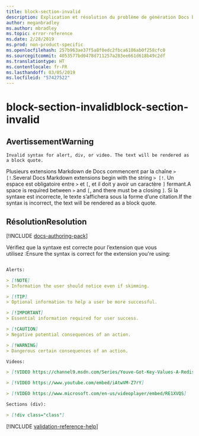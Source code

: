 ```yaml
---
title: block-section-invalid
description: Explication et résolution du problème de génération Docs block-section-invalid
author: meganbradley
ms.author: mbradley
ms.topic: error-reference
ms.date: 2/28/2019
ms.prod: non-product-specific
ms.openlocfilehash: 257b963ae37f5a8f0edc2fbca6186ab0f258cfc0
ms.sourcegitcommit: 4053577bd0478d711257a283ee661d618b49c2df
ms.translationtype: HT
ms.contentlocale: fr-FR
ms.lasthandoff: 03/05/2019
ms.locfileid: "57427522"
---
```

# <a name="block-section-invalid"></a><span data-ttu-id="d82d7-103">block-section-invalid</span><span class="sxs-lookup"><span data-stu-id="d82d7-103">block-section-invalid</span></span>

## <a name="warning"></a><span data-ttu-id="d82d7-104">Avertissement</span><span class="sxs-lookup"><span data-stu-id="d82d7-104">Warning</span></span>

`Invalid syntax for alert, div, or video. The text will be rendered as a block quote.`

<span data-ttu-id="d82d7-105">Plusieurs extensions Markdown de Docs commencent par la chaîne `> [!`.</span><span class="sxs-lookup"><span data-stu-id="d82d7-105">Several Docs Markdown extensions begin with the string `> [!`.</span></span> <span data-ttu-id="d82d7-106">Un espace est obligatoire entre `>` et `[`, et il doit y avoir un caractère `]` fermant.</span><span class="sxs-lookup"><span data-stu-id="d82d7-106">A space is required between `>` and `[`, and there must be a closing `]`.</span></span> <span data-ttu-id="d82d7-107">Si la syntaxe est incorrecte, le texte s’affichera sous la forme d’une citation.</span><span class="sxs-lookup"><span data-stu-id="d82d7-107">If the syntax is incorrect, the text will be rendered as a block quote.</span></span>

## <a name="resolution"></a><span data-ttu-id="d82d7-108">Résolution</span><span class="sxs-lookup"><span data-stu-id="d82d7-108">Resolution</span></span>

[!INCLUDE [docs-authoring-pack](includes/docs-authoring-pack.md)]

<span data-ttu-id="d82d7-109">Vérifiez que la syntaxe est correcte pour l’extension que vous utilisez :</span><span class="sxs-lookup"><span data-stu-id="d82d7-109">Ensure the syntax is correct for the extension you're using:</span></span>

```markdown

Alerts:

> [!NOTE]
> Information the user should notice even if skimming.

> [!TIP]
> Optional information to help a user be more successful.

> [!IMPORTANT]
> Essential information required for user success.

> [!CAUTION]
> Negative potential consequences of an action.

> [!WARNING]
> Dangerous certain consequences of an action.

Videos:

> [!VIDEO https://channel9.msdn.com/Series/Youve-Got-Key-Values-A-Redis-Jump-Start/03/player]

> [!VIDEO https://www.youtube.com/embed/iAtwVM-Z7rY]

> [!VIDEO https://www.microsoft.com/en-us/videoplayer/embed/RE1XVQS]

Sections (div):

> [!div class="class"]

```


<!--make sure to add this file to your includes folder and verify the path-->
[!INCLUDE [validation-reference-help](includes/validation-reference-help.md)]
